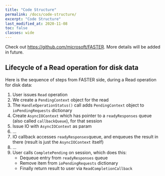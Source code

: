 ```yaml
---
title: "Code Structure"
permalink: /docs/code-structure/
excerpt: "Code Structure"
last_modified_at: 2020-11-08
toc: false
classes: wide
---
```


Check out https://github.com/microsoft/FASTER. More details will be added in future.

## Lifecycle of a Read operation for disk data

Here is the sequence of steps from FASTER side, during a Read operation for disk data:
1.	User issues `Read` operation
2.	We create a `PendingContext` object for the read
3.	The `HandleOperationStatus()` call adds `PendingContext` object to `ioPendingRequests` dictionary
4.	Create `AsyncIOContext`  which has pointer to a `readyResponses` queue (also called `callbackQueue`), for that session
5.	Issue IO with `AsyncIOContext` as param
6.	…
7.	IO callback accesses `readyResponses`queue, and enqueues the result in there (result is just the `AsyncIOContext` itself)
8.	…
9.	User calls `CompletePending` on session, which does this:
    * Dequeue entry from `readyResponses` queue
    * Remove item from `ioPendingRequests` dictionary
    * Finally return result to user via `ReadCompletionCallback`

